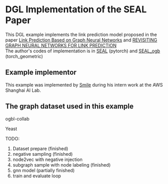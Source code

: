 # DGL Implementation of the SEAL Paper
This DGL example implements the link prediction model proposed in the paper 
[Link Prediction Based on Graph Neural Networks](https://arxiv.org/pdf/1802.09691.pdf) 
and [REVISITING GRAPH NEURAL NETWORKS FOR LINK PREDICTION](https://arxiv.org/pdf/2010.16103.pdf)  
The author's codes of implementation is in [SEAL](https://github.com/muhanzhang/SEAL) (pytorch)
and [SEAL_ogb](https://github.com/facebookresearch/SEAL_OGB) (torch_geometric)

Example implementor
----------------------
This example was implemented by [Smile](https://github.com/Smilexuhc) during his intern work at the AWS Shanghai AI Lab.

The graph dataset used in this example 
---------------------------------------

ogbl-collab

Yeast

TODO:  
1. Dataset prepare  (finished)
2. negative sampling (finished)  
3. node2vec with negative injection  
4. subgraph sample with node labeling  (finished)
5. gnn model (partially finished)
6. train and evaluate loop 

